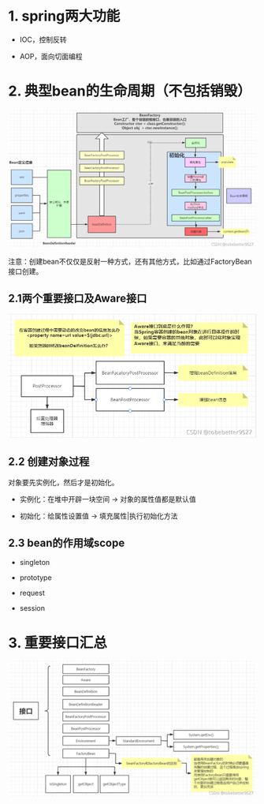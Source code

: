 # 1. spring两大功能

- IOC，控制反转

- AOP，面向切面编程

# 2. 典型bean的生命周期（不包括销毁）

![image](.\image\1-典型bean的生命周期.png)

注意：创建bean不仅仅是反射一种方式，还有其他方式，比如通过FactoryBean接口创建。

## 2.1两个重要接口及Aware接口

![image](.\image\2-Spring的两个重要的PostProcessor接口.png)

## 2.2 创建对象过程

对象要先实例化，然后才是初始化。

- 实例化：在堆中开辟一块空间 -> 对象的属性值都是默认值

- 初始化：给属性设置值 -> 填充属性|执行初始化方法

## 2.3 bean的作用域scope

- singleton

- prototype

- request

- session

# 3. 重要接口汇总

![image](.\image\3-Spring重要接口汇总.png)
